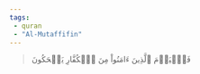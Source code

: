 ```yaml
---
tags: 
 - quran 
 - "Al-Mutaffifin"
---
```


> فَٱلۡيَوۡمَ ٱلَّذِينَ ءَامَنُواْ مِنَ ٱلۡكُفَّارِ يَضۡحَكُونَ
